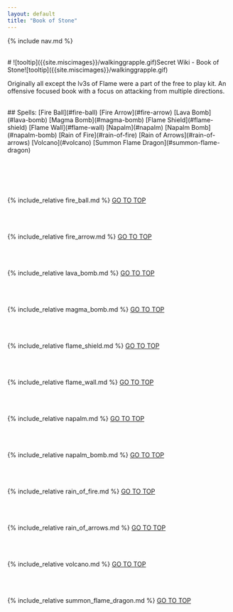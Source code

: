 ```yaml
---
layout: default
title: "Book of Stone"
---
```



{% include nav.md  %}

<br />
# ![tooltip]({{site.miscimages}}/walkinggrapple.gif)Secret Wiki - Book of Stone![tooltip]({{site.miscimages}}/walkinggrapple.gif)


Originally all except the lv3s of Flame were a part of the free to play kit. An offensive focused book with a focus on attacking from multiple directions.


<br />
## Spells: 
[Fire Ball](#fire-ball) 
[Fire Arrow](#fire-arrow) 
[Lava Bomb](#lava-bomb) 
[Magma Bomb](#magma-bomb) 
[Flame Shield](#flame-shield) 
[Flame Wall](#flame-wall) 
[Napalm](#napalm) 
[Napalm Bomb](#napalm-bomb) 
[Rain of Fire](#rain-of-fire) 
[Rain of Arrows](#rain-of-arrows) 
[Volcano](#volcano) 
[Summon Flame Dragon](#summon-flame-dragon) 

<br /><br /><br /><br />

{% include_relative fire_ball.md %}
[GO TO TOP](#secret-wiki---book-of-flame)
<br /><br /><br /><br />


{% include_relative fire_arrow.md %}
[GO TO TOP](#secret-wiki---book-of-flame)
<br /><br /><br /><br />


{% include_relative lava_bomb.md %}
[GO TO TOP](#secret-wiki---book-of-flame)
<br /><br /><br /><br />


{% include_relative magma_bomb.md %}
[GO TO TOP](#secret-wiki---book-of-flame)
<br /><br /><br /><br />


{% include_relative flame_shield.md %}
[GO TO TOP](#secret-wiki---book-of-flame)
<br /><br /><br /><br />


{% include_relative flame_wall.md %}
[GO TO TOP](#secret-wiki---book-of-flame)
<br /><br /><br /><br />


{% include_relative napalm.md %}
[GO TO TOP](#secret-wiki---book-of-flame)
<br /><br /><br /><br />


{% include_relative napalm_bomb.md %}
[GO TO TOP](#secret-wiki---book-of-flame)
<br /><br /><br /><br />


{% include_relative rain_of_fire.md %}
[GO TO TOP](#secret-wiki---book-of-flame)
<br /><br /><br /><br />


{% include_relative rain_of_arrows.md %}
[GO TO TOP](#secret-wiki---book-of-flame)
<br /><br /><br /><br />


{% include_relative volcano.md %}
[GO TO TOP](#secret-wiki---book-of-flame)
<br /><br /><br /><br />


{% include_relative summon_flame_dragon.md %}
[GO TO TOP](#secret-wiki---book-of-flame)
<br /><br /><br /><br />


